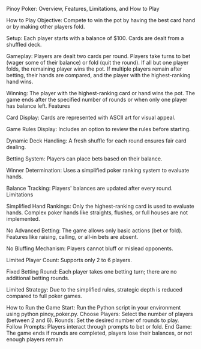 Pinoy Poker: Overview, Features, Limitations, and How to Play

How to Play
Objective: 
Compete to win the pot by having the best card hand or by making other players fold.

Setup:
Each player starts with a balance of $100.
Cards are dealt from a shuffled deck.

Gameplay:
Players are dealt two cards per round.
Players take turns to bet (wager some of their balance) or fold (quit the round).
If all but one player folds, the remaining player wins the pot.
If multiple players remain after betting, their hands are compared, and the player with the highest-ranking hand wins.

Winning:
The player with the highest-ranking card or hand wins the pot.
The game ends after the specified number of rounds or when only one player has balance left.
Features

Card Display:
Cards are represented with ASCII art for visual appeal.

Game Rules Display:
Includes an option to review the rules before starting.

Dynamic Deck Handling:
A fresh shuffle for each round ensures fair card dealing.

Betting System:
Players can place bets based on their balance.

Winner Determination:
Uses a simplified poker ranking system to evaluate hands.

Balance Tracking:
Players' balances are updated after every round.
Limitations

Simplified Hand Rankings:
Only the highest-ranking card is used to evaluate hands. Complex poker hands like straights, flushes, or full houses are not implemented.

No Advanced Betting:
The game allows only basic actions (bet or fold). Features like raising, calling, or all-in bets are absent.

No Bluffing Mechanism:
Players cannot bluff or mislead opponents.

Limited Player Count:
Supports only 2 to 6 players.

Fixed Betting Round:
Each player takes one betting turn; there are no additional betting rounds.

Limited Strategy:
Due to the simplified rules, strategic depth is reduced compared to full poker games.

How to Run the Game
Start:
Run the Python script in your environment using python pinoy_poker.py.
Choose Players:
Select the number of players (between 2 and 6).
Rounds:
Set the desired number of rounds to play.
Follow Prompts:
Players interact through prompts to bet or fold.
End Game:
The game ends if rounds are completed, players lose their balances, or not enough players remain
